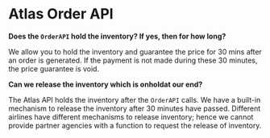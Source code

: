 # Atlas Order API

**Does the `OrderAPI` hold the inventory? If yes, then for how long?**

We allow you to hold the inventory and guarantee the price for 30 mins after an order is generated. If the payment is not made during these 30 minutes, the price guarantee is void.



**Can we release the inventory which is onholdat our end?**

The Atlas API holds the inventory after the `OrderAPI` calls. We have a built-in mechanism to release the inventory after 30 minutes have passed. Different airlines have different mechanisms to release inventory; hence we cannot provide partner agencies with a function to request the release of inventory.



